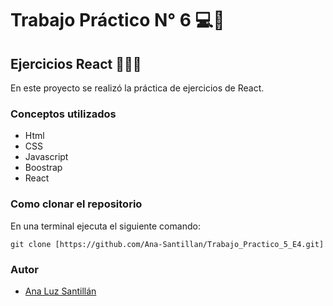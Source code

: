 # Trabajo Práctico N° 6 💻💜
## Ejercicios React 👩🏻‍💻

En este proyecto se realizó la práctica de ejercicios de React.

### Conceptos utilizados
- Html
- CSS
- Javascript
- Boostrap
- React

### Como clonar el repositorio

En una terminal ejecuta el siguiente comando:

```
git clone [https://github.com/Ana-Santillan/Trabajo_Practico_5_E4.git]
```

### Autor 

- [Ana Luz Santillán](https://www.linkedin.com/in/ana-luz-santillán)
